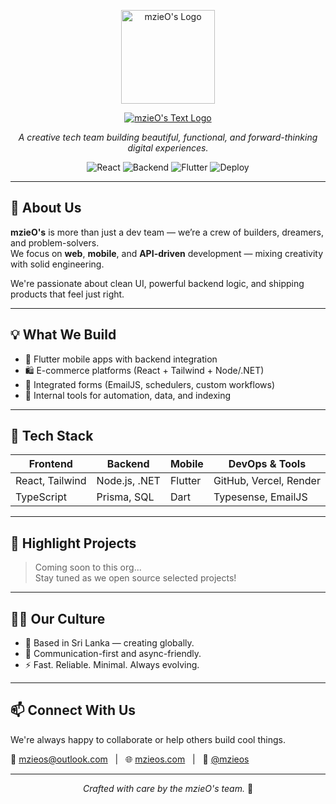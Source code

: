 <!-- mzieO's Organization README.md -->

<p align="center">
  <a href="https://mzieos.com" target="_blank" rel="noopener noreferrer">
    <img src="https://www.maizan.mzieos.com/faviconwhite.png" alt="mzieO's Logo" width="150" />
  </a>
</p>

<p align="center">
  <a href="https://mzieos.com" target="_blank" rel="noopener noreferrer">
    <img src="https://readme-typing-svg.herokuapp.com/?font=Merriweather&size=50&center=true&vCenter=true&width=500&height=70&duration=3&pause=9000&color=FFFFFF&lines=mzieO's;" alt="mzieO's Text Logo" />
  </a>
</p>


<p align="center">
  <i>A creative tech team building beautiful, functional, and forward-thinking digital experiences.</i>
</p>

<p align="center">
  <img src="https://img.shields.io/badge/We%20code%20with%20❤️-React-blue?style=flat-square" alt="React" />
  <img src="https://img.shields.io/badge/Backend-.NET%20%7C%20Node.js-blueviolet?style=flat-square" alt="Backend" />
  <img src="https://img.shields.io/badge/Mobile-Flutter-lightblue?style=flat-square" alt="Flutter" />
  <img src="https://img.shields.io/badge/Deploy-Vercel%20%7C%20Render%20%7C%20Netlify-success?style=flat-square" alt="Deploy" />
</p>

---

## 🚀 About Us

**mzieO's** is more than just a dev team — we’re a crew of builders, dreamers, and problem-solvers.  
We focus on **web**, **mobile**, and **API-driven** development — mixing creativity with solid engineering.

We're passionate about clean UI, powerful backend logic, and shipping products that feel just right.

---

## 💡 What We Build

- 📱 Flutter mobile apps with backend integration
- 🛍️ E-commerce platforms (React + Tailwind + Node/.NET)
- 📧 Integrated forms (EmailJS, schedulers, custom workflows)
- 🧠 Internal tools for automation, data, and indexing

---

## 🔧 Tech Stack

| Frontend       | Backend       | Mobile        | DevOps & Tools         |
|----------------|---------------|---------------|-------------------------|
| React, Tailwind | Node.js, .NET | Flutter       | GitHub, Vercel, Render  |
| TypeScript     | Prisma, SQL   | Dart          | Typesense, EmailJS      |

---

## 📂 Highlight Projects

> Coming soon to this org...  
Stay tuned as we open source selected projects!

---

## 🧑‍💻 Our Culture

- 📍 Based in Sri Lanka — creating globally.
- 💬 Communication-first and async-friendly.
- ⚡ Fast. Reliable. Minimal. Always evolving.

---

## 📫 Connect With Us

We're always happy to collaborate or help others build cool things.

<p align="left">
  📧 <a href="mailto:mzieos@outlook.com">mzieos@outlook.com</a> &nbsp;&nbsp;|&nbsp;&nbsp;
  🌐 <a href="https://mzieos.com" target="_blank" rel="noopener noreferrer">mzieos.com</a> &nbsp;&nbsp;|&nbsp;&nbsp;
  📸 <a href="https://www.instagram.com/mzieos/" target="_blank" rel="noopener noreferrer">@mzieos</a>
</p>



---

<p align="center">
  <i>Crafted with care by the mzieO's team.</i> 🌙
</p>
